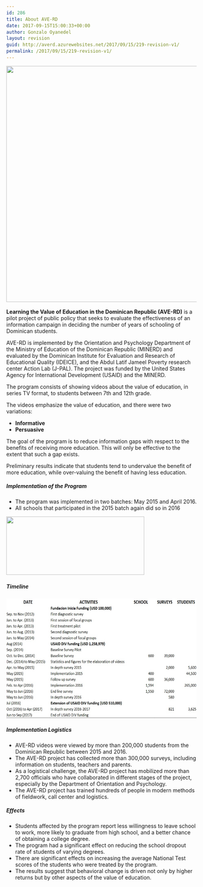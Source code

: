 ```yaml
---
id: 286
title: About AVE-RD
date: 2017-09-15T15:00:33+00:00
author: Gonzalo Oyanedel
layout: revision
guid: http://averd.azurewebsites.net/2017/09/15/219-revision-v1/
permalink: /2017/09/15/219-revision-v1/
---
```

<img class="alignnone size-full wp-image-269" src="/wp-content/uploads/2017/08/31060892135_b848fd0ace_h.jpg" alt="" width="1600" height="623" srcset="/wp-content/uploads/2017/08/31060892135_b848fd0ace_h.jpg 1600w, /wp-content/uploads/2017/08/31060892135_b848fd0ace_h-300x117.jpg 300w, /wp-content/uploads/2017/08/31060892135_b848fd0ace_h-768x299.jpg 768w, /wp-content/uploads/2017/08/31060892135_b848fd0ace_h-1024x399.jpg 1024w, /wp-content/uploads/2017/08/31060892135_b848fd0ace_h-676x263.jpg 676w" sizes="(max-width: 1600px) 100vw, 1600px" />

**Learning the Value of Education in the Dominican Republic (AVE-RD)** is a pilot project of public policy that seeks to evaluate the effectiveness of an information campaign in deciding the number of years of schooling of Dominican students.

AVE-RD is implemented by the Orientation and Psychology Department of the Ministry of Education of the Dominican Republic (MINERD) and evaluated by the Dominican Institute for Evaluation and Research of Educational Quality (IDEICE), and the Abdul Latif Jameel Poverty research center Action Lab (J-PAL). The project was funded by the United States Agency for International Development (USAID) and the MINERD.

The program consists of showing videos about the value of education, in series TV format, to students between 7th and 12th grade.

The videos emphasize the value of education, and there were two variations:

  * **Informative**
  * **Persuasive**

The goal of the program is to reduce information gaps with respect to the benefits of receiving more education. This will only be effective to the extent that such a gap exists.

Preliminary results indicate that students tend to undervalue the benefit of more education, while over-valuing the benefit of having less education.

##### **Implementation of the Program**

  * The program was implemented in two batches: May 2015 and April 2016.
  * All schools that participated in the 2015 batch again did so in 2016

<img class="alignnone wp-image-253" src="/wp-content/uploads/2017/08/ave.jpg" alt="" width="365" height="154" srcset="/wp-content/uploads/2017/08/ave.jpg 688w, /wp-content/uploads/2017/08/ave-300x126.jpg 300w, /wp-content/uploads/2017/08/ave-676x285.jpg 676w" sizes="(max-width: 365px) 100vw, 365px" /> 

##### **Timeline**

<img class="alignnone  wp-image-285" src="/wp-content/uploads/2017/08/timeline.jpg" alt="" width="596" height="315" /> 

##### **Implementation Logistics**

  * AVE-RD videos were viewed by more than 200,000 students from the Dominican Republic between 2015 and 2016.
  * The AVE-RD project has collected more than 300,000 surveys, including information on students, teachers and parents.
  * As a logistical challenge, the AVE-RD project has mobilized more than 2,700 officials who have collaborated in different stages of the project, especially by the Department of Orientation and Psychology.
  * The AVE-RD project has trained hundreds of people in modern methods of fieldwork, call center and logistics.

##### **Effects**

  * Students affected by the program report less willingness to leave school to work, more likely to graduate from high school, and a better chance of obtaining a college degree.
  * The program had a significant effect on reducing the school dropout rate of students of varying degrees.
  * There are significant effects on increasing the average National Test scores of the students who were treated by the program.
  * The results suggest that behavioral change is driven not only by higher returns but by other aspects of the value of education.

&nbsp;